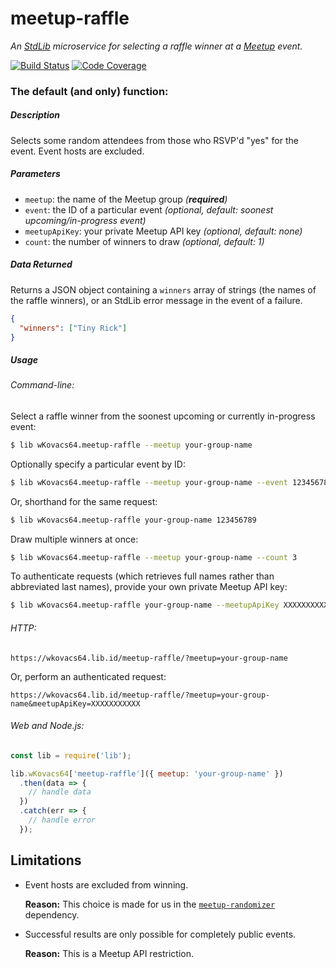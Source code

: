 # meetup-raffle

_An [StdLib][stdlib] microservice for selecting a raffle winner at a
[Meetup][meetup] event._

[![Build Status][travis-image]][travis-url]
[![Code Coverage][coverage-image]][coverage-url]

### The default (and only) function:

##### Description

Selects some random attendees from those who RSVP'd "yes" for the event. Event
hosts are excluded.

##### Parameters

* `meetup`: the name of the Meetup group _(**required**)_
* `event`: the ID of a particular event _(optional, default: soonest
  upcoming/in-progress event)_
* `meetupApiKey`: your private Meetup API key _(optional, default: none)_
* `count`: the number of winners to draw _(optional, default: 1)_

##### Data Returned

Returns a JSON object containing a `winners` array of strings (the names of the
raffle winners), or an StdLib error message in the event of a failure.

```json
{
  "winners": ["Tiny Rick"]
}
```

##### Usage

###### Command-line:

Select a raffle winner from the soonest upcoming or currently in-progress event:

```bash
$ lib wKovacs64.meetup-raffle --meetup your-group-name
```

Optionally specify a particular event by ID:

```bash
$ lib wKovacs64.meetup-raffle --meetup your-group-name --event 123456789
```

Or, shorthand for the same request:

```bash
$ lib wKovacs64.meetup-raffle your-group-name 123456789
```

Draw multiple winners at once:

```bash
$ lib wKovacs64.meetup-raffle --meetup your-group-name --count 3
```

To authenticate requests (which retrieves full names rather than abbreviated
last names), provide your own private Meetup API key:

```bash
$ lib wKovacs64.meetup-raffle your-group-name --meetupApiKey XXXXXXXXXXX
```

###### HTTP:

```http
https://wkovacs64.lib.id/meetup-raffle/?meetup=your-group-name
```

Or, perform an authenticated request:

```http
https://wkovacs64.lib.id/meetup-raffle/?meetup=your-group-name&meetupApiKey=XXXXXXXXXXX
```

###### Web and Node.js:

```js
const lib = require('lib');

lib.wKovacs64['meetup-raffle']({ meetup: 'your-group-name' })
  .then(data => {
    // handle data
  })
  .catch(err => {
    // handle error
  });
```

## Limitations

* Event hosts are excluded from winning.

  **Reason:** This choice is made for us in the
  [`meetup-randomizer`][meetup-randomizer] dependency.

* Successful results are only possible for completely public events.

  **Reason:** This is a Meetup API restriction.

[meetup]: https://www.meetup.com
[stdlib]: https://stdlib.com
[travis-image]: https://img.shields.io/travis/wKovacs64/meetup-raffle.svg?style=flat-square
[travis-url]: https://travis-ci.org/wKovacs64/meetup-raffle
[coverage-image]: https://img.shields.io/coveralls/wKovacs64/meetup-raffle.svg?style=flat-square
[coverage-url]: https://coveralls.io/github/wKovacs64/meetup-raffle
[meetup-randomizer]: https://github.com/durancristhian/meetup-randomizer
